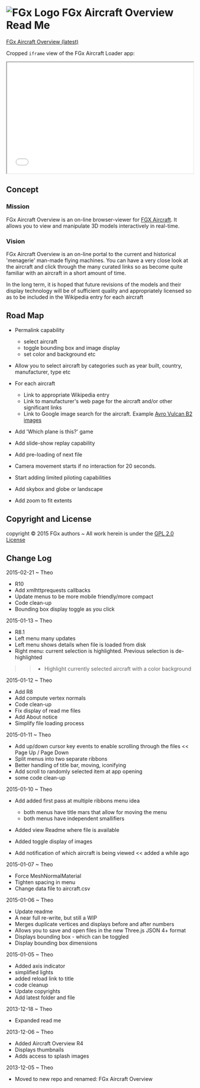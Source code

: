 ![FGx Logo]( http://fgx.github.io/images/fgx-cap-40x30.png) FGx Aircraft Overview Read Me
=========================================================================================

[FGx Aircraft Overview (latest)]( http://fgx.github.io/fgx-aircraft-overview/latest/index.html )

Cropped `iframe` view of the FGx Aircraft Loader app:
<iframe src="latest/index.html" width=100% height=300px>
There is an `iframe` here. It is not visible when viewed on github.com/fgx. To view, please go to fgx.github.io.
</iframe>

## Concept

### Mission
FGx Aircraft Overview is an on-line browser-viewer for [FGX Aircraft]( fgx.github.io/fgx-aircraft/ ). 
It allows you to view and manipulate 3D models interactively in real-time.

### Vision
FGx Aircraft Overview is an on-line portal to the current and historical 'menagerie' man-made flying machines.
You can have a very close look at the aircraft and click through the many curated links so as become quite familiar with an aircraft in a short amount of time.

In the long term, it is hoped that future revisions of the models and their display technology will be of sufficient quality and appropriately licensed so as to be included in the Wikipedia entry for each aircraft  

## Road Map

* Permalink capability
	* select aircraft
	* toggle bounding box and image display
	* set color and background etc
* Allow you to select aircraft by categories such as year built, country, manufacturer, type etc
* For each aircraft
	* Link to appropriate Wikipedia entry
	* Link to manufacturer's web page for the aircraft and/or other significant links
	* Link to Google image search for the aircraft. Example [Avro Vulcan B2 images]( https://www.google.com/search?q=vulcan+b2&client=firefox-a&hs=Za6&rls=org.mozilla:en-US:official&channel=fflb&source=lnms&tbm=isch&sa=X&ei=KiKyUo65OPPO2QXf-4CoBA&ved=0CAkQ_AUoAQ&biw=1846&bih=929&dpr=1 )
* Add 'Which plane is this?' game

* Add slide-show replay capability
* Add pre-loading of next file
* Camera movement starts if no interaction for 20 seconds.
* Start adding limited piloting capabilities  
* Add skybox and globe or landscape	
* Add zoom to fit extents


## Copyright and License
copyright &copy; 2015 FGx authors ~ All work herein is under the [GPL 2.0 License](https://github.com/fgx/fgx-aircraft/blob/gh-pages/license.md)

## Change Log

2015-02-21 ~ Theo

* R10
* Add xmlhttprequests callbacks
* Update menus to be more mobile friendly/more compact
* Code clean-up
* Bounding box display toggle as you click


2015-01-13 ~ Theo

* R8.1
* Left menu many updates
* Left menu shows details when file is loaded from disk
* Right menu: current selection is highlighted. Previous selection is de-highlighted
>> * Highlight currently selected aircraft with a color background

2015-01-12 ~ Theo

* Add R8
* Add compute vertex normals
* Code clean-up
* Fix display of read me files 
* Add About notice
* Simplify file loading process

2015-01-11 ~ Theo

* Add up/down cursor key events to enable scrolling through the files << Page Up  / Page Down
* Split menus into two separate ribbons
* Better handling of title bar, moving, iconifying
* Add scroll to randomly selected item at app opening
* some code clean-up

2015-01-10 ~ Theo

* Add added first pass at multiple ribbons menu idea
	* both menus have title mars that allow for moving the menu
	* both menus have independent smallifiers

* Added view Readme where file is available
* Added toggle display of images  
* Add notification of which aircraft is being viewed << added a while ago


2015-01-07 ~ Theo

* Force MeshNormalMaterial
* Tighten spacing in menu
* Change data file to aircraft.csv

2015-01-06 ~ Theo

* Update readme
* A near full re-write, but still a WIP
* Merges duplicate vertices and displays before and after numbers
* Allows you to save and open files in the new Three.js JSON 4+ format
* Displays bounding box - which can be toggled
* Display bounding box dimensions

2015-01-05 ~ Theo

* Added axis indicator
* simplified lights
* added reload link to title
* code cleanup
* Update copyrights
* Add latest folder and file



2013-12-18 ~ Theo

* Expanded read me

2013-12-06 ~ Theo

* Added Aircraft Overview R4
* Displays thumbnails
* Adds access to splash images

2013-12-05 ~ Theo

* Moved to new repo and renamed: FGx Aircraft Overview